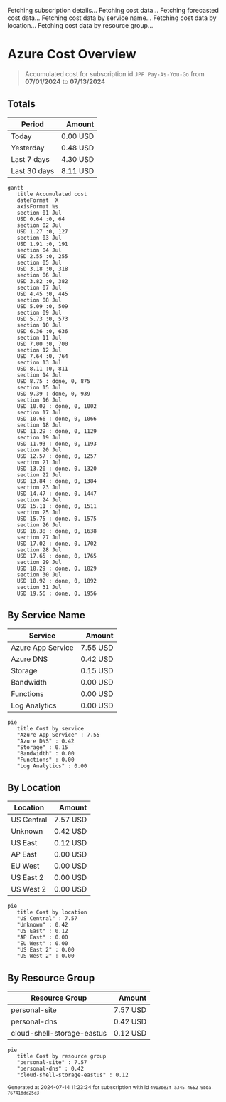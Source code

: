 Fetching subscription details...
Fetching cost data...
Fetching forecasted cost data...
Fetching cost data by service name...
Fetching cost data by location...
Fetching cost data by resource group...
# Azure Cost Overview

> Accumulated cost for subscription id `JPF Pay-As-You-Go` from **07/01/2024** to **07/13/2024**

## Totals

|Period|Amount|
|---|---:|
|Today|0.00 USD|
|Yesterday|0.48 USD|
|Last 7 days|4.30 USD|
|Last 30 days|8.11 USD|

```mermaid
gantt
   title Accumulated cost
   dateFormat  X
   axisFormat %s
   section 01 Jul
   USD 0.64 :0, 64
   section 02 Jul
   USD 1.27 :0, 127
   section 03 Jul
   USD 1.91 :0, 191
   section 04 Jul
   USD 2.55 :0, 255
   section 05 Jul
   USD 3.18 :0, 318
   section 06 Jul
   USD 3.82 :0, 382
   section 07 Jul
   USD 4.45 :0, 445
   section 08 Jul
   USD 5.09 :0, 509
   section 09 Jul
   USD 5.73 :0, 573
   section 10 Jul
   USD 6.36 :0, 636
   section 11 Jul
   USD 7.00 :0, 700
   section 12 Jul
   USD 7.64 :0, 764
   section 13 Jul
   USD 8.11 :0, 811
   section 14 Jul
   USD 8.75 : done, 0, 875
   section 15 Jul
   USD 9.39 : done, 0, 939
   section 16 Jul
   USD 10.02 : done, 0, 1002
   section 17 Jul
   USD 10.66 : done, 0, 1066
   section 18 Jul
   USD 11.29 : done, 0, 1129
   section 19 Jul
   USD 11.93 : done, 0, 1193
   section 20 Jul
   USD 12.57 : done, 0, 1257
   section 21 Jul
   USD 13.20 : done, 0, 1320
   section 22 Jul
   USD 13.84 : done, 0, 1384
   section 23 Jul
   USD 14.47 : done, 0, 1447
   section 24 Jul
   USD 15.11 : done, 0, 1511
   section 25 Jul
   USD 15.75 : done, 0, 1575
   section 26 Jul
   USD 16.38 : done, 0, 1638
   section 27 Jul
   USD 17.02 : done, 0, 1702
   section 28 Jul
   USD 17.65 : done, 0, 1765
   section 29 Jul
   USD 18.29 : done, 0, 1829
   section 30 Jul
   USD 18.92 : done, 0, 1892
   section 31 Jul
   USD 19.56 : done, 0, 1956
```

## By Service Name

|Service|Amount|
|---|---:|
|Azure App Service|7.55 USD|
|Azure DNS|0.42 USD|
|Storage|0.15 USD|
|Bandwidth|0.00 USD|
|Functions|0.00 USD|
|Log Analytics|0.00 USD|

```mermaid
pie
   title Cost by service
   "Azure App Service" : 7.55
   "Azure DNS" : 0.42
   "Storage" : 0.15
   "Bandwidth" : 0.00
   "Functions" : 0.00
   "Log Analytics" : 0.00
```

## By Location

|Location|Amount|
|---|---:|
|US Central|7.57 USD|
|Unknown|0.42 USD|
|US East|0.12 USD|
|AP East|0.00 USD|
|EU West|0.00 USD|
|US East 2|0.00 USD|
|US West 2|0.00 USD|

```mermaid
pie
   title Cost by location
   "US Central" : 7.57
   "Unknown" : 0.42
   "US East" : 0.12
   "AP East" : 0.00
   "EU West" : 0.00
   "US East 2" : 0.00
   "US West 2" : 0.00
```

## By Resource Group

|Resource Group|Amount|
|---|---:|
|personal-site|7.57 USD|
|personal-dns|0.42 USD|
|cloud-shell-storage-eastus|0.12 USD|

```mermaid
pie
   title Cost by resource group
   "personal-site" : 7.57
   "personal-dns" : 0.42
   "cloud-shell-storage-eastus" : 0.12
```

<sup>Generated at 2024-07-14 11:23:34 for subscription with id `4913be3f-a345-4652-9bba-767418dd25e3`</sup>
